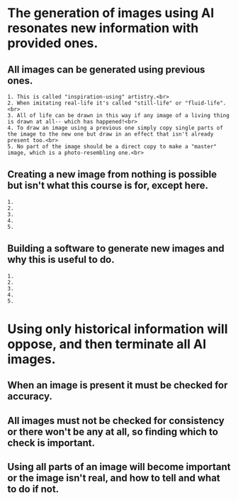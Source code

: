 # The generation of images using AI resonates new information with provided ones.<br>
## All images can be generated using previous ones.<br>
    1. This is called "inspiration-using" artistry.<br>
    2. When imitating real-life it's called "still-life" or "fluid-life".<br>
    3. All of life can be drawn in this way if any image of a living thing is drawn at all-- which has happened!<br>
    4. To draw an image using a previous one simply copy single parts of the image to the new one but draw in an effect that isn't already present too.<br>
    5. No part of the image should be a direct copy to make a "master" image, which is a photo-resembling one.<br>

## Creating a new image from nothing is possible but isn't what this course is for, except here.<br>
    1.
    2.
    3.
    4.
    5.

## Building a software to generate new images and why this is useful to do.<br>
    1.
    2.
    3.
    4.
    5.

# Using only historical information will oppose, and then terminate all AI images.<br>
## When an image is present it must be checked for accuracy.<br>
## All images must not be checked for consistency or there won't be any at all, so finding which to check is important.<br>
## Using all parts of an image will become important or the image isn't real, and how to tell and what to do if not.<br>